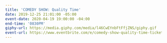 ```yaml
---
title: 'COMEDY SHOW: Quality Time'
date: 2019-12-25 21:01:00 -05:00
event-date: 2020-04-19 19:00:00 -04:00
end-time: '0830PM'
giphy-url: https://media.giphy.com/media/l46CwEYnbFtFfjZNS/giphy.gif
event-url: https://www.eventbrite.com/e/comedy-show-quality-time-tickets-96364989277
---
```


